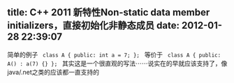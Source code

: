 title: C++ 2011 新特性Non-static data member initializers，直接初始化非静态成员
date: 2012-01-28 22:39:07
---

简单的例子
<code>
    class A {
    public:
        int a = 7;
    };
</code>
等价于
<code>
    class A {
    public:
        A() : a(7) {}
    };
</code>
其实这是一个很直观的写法⋯⋯说实在的早就应该支持了，像java/.net之类的应该都一直支持的
